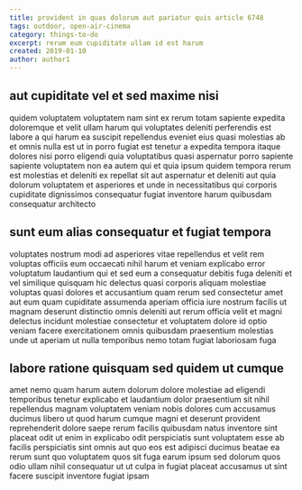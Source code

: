 ```yaml
---
title: provident in quas dolorum aut pariatur quis article 6748
tags: outdoor, open-air-cinema
category: things-to-do
excerpt: rerum eum cupiditate ullam id est harum
created: 2019-01-10
author: author1
---
```


## aut cupiditate vel et sed maxime nisi

quidem voluptatem voluptatem nam sint ex rerum totam sapiente expedita doloremque et velit ullam harum qui voluptates deleniti perferendis est labore a qui harum ea suscipit repellendus eveniet eius quasi molestias ab et omnis nulla est ut in porro fugiat est tenetur a expedita tempora itaque dolores nisi porro eligendi quia voluptatibus quasi aspernatur porro sapiente sapiente voluptatem non ea autem qui et quia ipsum quidem tempora rerum est molestias et deleniti ex repellat sit aut aspernatur et deleniti aut quia dolorum voluptatem et asperiores et unde in necessitatibus qui corporis cupiditate dignissimos consequatur fugiat inventore harum quibusdam consequatur architecto

## sunt eum alias consequatur et fugiat tempora

voluptates nostrum modi ad asperiores vitae repellendus et velit rem voluptas officiis eum occaecati nihil harum et veniam explicabo error voluptatum laudantium qui et sed eum a consequatur debitis fuga deleniti et vel similique quisquam hic delectus quasi corporis aliquam molestiae voluptas quasi dolores et accusantium quam rerum sed consectetur amet aut eum quam cupiditate assumenda aperiam officia iure nostrum facilis ut magnam deserunt distinctio omnis deleniti aut rerum officia velit et magni delectus incidunt molestiae consectetur et voluptatem dolore id optio veniam facere exercitationem omnis quibusdam praesentium molestias unde ut aperiam ut nulla temporibus nemo totam fugiat laboriosam fuga

## labore ratione quisquam sed quidem ut cumque

amet nemo quam harum autem dolorum dolore molestiae ad eligendi temporibus tenetur explicabo et laudantium dolor praesentium sit nihil repellendus magnam voluptatem veniam nobis dolores cum accusamus ducimus libero ut quod harum cumque magni et deserunt provident reprehenderit dolore saepe rerum facilis quibusdam natus inventore sint placeat odit ut enim in explicabo odit perspiciatis sunt voluptatem esse ab facilis perspiciatis sint omnis aut quo eos est adipisci ducimus beatae ea rerum sunt quo voluptatem quos sit fuga earum ipsum sed dolorum quos odio ullam nihil consequatur ut ut culpa in fugiat placeat accusamus ut sint facere suscipit inventore fugiat ipsam
